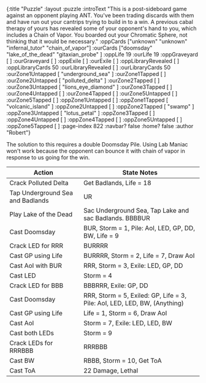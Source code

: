 {:title "Puzzle"
 :layout :puzzle
 :introText "This is a post-sideboard game against an opponent playing ANT. You've been trading discards with them and have run out your cantrips trying to build in to a win. A previous cabal therapy of yours has revealed some of your opponent's hand to you, which includes a Chain of Vapor. You boarded out your Chromatic Sphere, not thinking that it would be necessary."
 :oppCards ["unknown" "unknown" "infernal_tutor" "chain_of_vapor"]
 :ourCards ["doomsday" "lake_of_the_dead" "gitaxian_probe" ]
 :oppLife 19
 :ourLife 19
 :oppGraveyard [ ]
 :ourGraveyard [ ]
 :oppExile [ ]
 :ourExile [ ]
 :oppLibraryRevealed [ ]
 :oppLibraryCards 50
 :ourLibraryRevealed [ ]
 :ourLibraryCards 50
 :ourZone1Untapped [ "underground_sea" ]
 :ourZone1Tapped [ ]
 :ourZone2Untapped [ "polluted_delta" ]
 :ourZone2Tapped [ ]
 :ourZone3Untapped [ "lions_eye_diamond" ] 
 :ourZone3Tapped [ ]
 :ourZone4Untapped [ ]
 :ourZone4Tapped [ ]
 :ourZone5Untapped [ ]
 :ourZone5Tapped [ ]
 :oppZone1Untapped [ ]
 :oppZone1Tapped [ "volcanic_island" ]
 :oppZone2Untapped [ ]
 :oppZone2Tapped [ "swamp" ]
 :oppZone3Untapped [ "lotus_petal" ]
 :oppZone3Tapped [ ]
 :oppZone4Untapped [ ]
 :oppZone4Tapped [ ]
 :oppZone5Untapped [ ]
 :oppZone5Tapped [ ]
 :page-index 822
 :navbar? false
 :home? false
 :author "Robert"}

The solution to this requires a double Doomsday Pile.  Using Lab Maniac won't work because the opponent can bounce it with chain of vapor in response to us going for the win.



| Action | State Notes |
| ------------------- | -------------------------------- |
| Crack Polluted Delta | Get Badlands, Life = 18 |
| Tap Underground Sea and Badlands | UR |
| Play Lake of the Dead | Sac Underground Sea, Tap Lake and sac Badlands. BBBBUR |
| Cast Doomsday | BUR, Storm = 1, Pile: AoI, LED, GP, DD, BW, Life = 9 |
| Crack LED for RRR | BURRRR |
| Cast GP using Life | BURRRR, Storm = 2, Life = 7, Draw AoI |
| Cast AoI with BUR | RRR, Storm = 3, Exile: LED, GP, DD |
| Cast LED | Storm = 4 |
| Crack LED for BBB | BBBRRR, Exile: GP, DD |
| Cast Doomsday | RRR, Storm = 5, Exiled: GP, Life = 3, Pile: AoI, LED, LED, BW, (Anything) |
| Cast GP using Life | Life = 1, Storm = 6, Draw AoI |
| Cast AoI | Storm = 7, Exile: LED, LED, BW |
| Cast both LEDs | Storm = 9 |
| Crack LEDs for RRRBBB | RRRBBB |
| Cast BW | RBBB, Storm = 10, Get ToA |
| Cast ToA | 22 Damage, Lethal |

